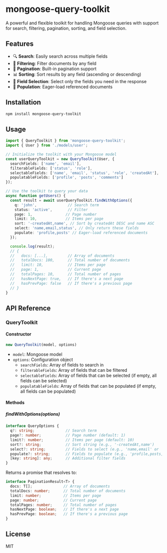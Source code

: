 # mongoose-query-toolkit

A powerful and flexible toolkit for handling Mongoose queries with support for search, filtering, pagination, sorting, and field selection.

## Features

- 🔍 **Search**: Easily search across multiple fields
- 🔁 **Filtering**: Filter documents by any field
- 📄 **Pagination**: Built-in pagination support
- 📊 **Sorting**: Sort results by any field (ascending or descending)
- 🔎 **Field Selection**: Select only the fields you need in the response
- 🔗 **Population**: Eager-load referenced documents

## Installation

```bash
npm install mongoose-query-toolkit
```

## Usage

```typescript
import { QueryToolkit } from 'mongoose-query-toolkit';
import { User } from './models/user';

// Initialize the toolkit with your Mongoose model
const userQueryToolkit = new QueryToolkit(User, {
  searchFields: ['name', 'email'],
  filterableFields: ['status', 'role'],
  selectableFields: ['name', 'email', 'status', 'role', 'createdAt'],
  populatableFields: ['profile', 'posts', 'comments']
});

// Use the toolkit to query your data
async function getUsers() {
  const result = await userQueryToolkit.findWithOptions({
    q: 'john',              // Search term
    status: 'active',       // Filter
    page: 1,               // Page number
    limit: 10,             // Items per page
    sort: '-createdAt,name', // Sort by createdAt DESC and name ASC
    select: 'name,email,status', // Only return these fields
    populate: 'profile,posts' // Eager-load referenced documents
  });

  console.log(result);
  // {
  //   docs: [...],         // Array of documents
  //   totalDocs: 100,      // Total number of documents
  //   limit: 10,           // Items per page
  //   page: 1,             // Current page
  //   totalPages: 10,      // Total number of pages
  //   hasNextPage: true,   // If there's a next page
  //   hasPrevPage: false   // If there's a previous page
  // }
}
```

## API Reference

### QueryToolkit

#### Constructor

```typescript
new QueryToolkit(model, options)
```

- `model`: Mongoose model
- `options`: Configuration object
  - `searchFields`: Array of fields to search in
  - `filterableFields`: Array of fields that can be filtered
  - `selectableFields`: Array of fields that can be selected (if empty, all fields can be selected)
  - `populatableFields`: Array of fields that can be populated (if empty, all fields can be populated)

#### Methods

##### findWithOptions(options)

```typescript
interface QueryOptions {
  q?: string;              // Search term
  page?: number;           // Page number (default: 1)
  limit?: number;          // Items per page (default: 10)
  sort?: string;           // Sort string (e.g., '-createdAt,name')
  select?: string;         // Fields to select (e.g., 'name,email' or '-password,-__v')
  populate?: string;       // Fields to populate (e.g., 'profile,posts,comments')
  [key: string]: any;      // Additional filter fields
}
```

Returns a promise that resolves to:

```typescript
interface PaginationResult<T> {
  docs: T[];              // Array of documents
  totalDocs: number;      // Total number of documents
  limit: number;          // Items per page
  page: number;           // Current page
  totalPages: number;     // Total number of pages
  hasNextPage: boolean;   // If there's a next page
  hasPrevPage: boolean;   // If there's a previous page
}
```

## License

MIT